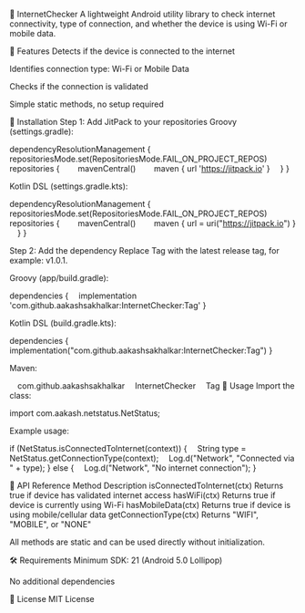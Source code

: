 📡 InternetChecker
A lightweight Android utility library to check internet connectivity, type of connection, and whether the device is using Wi-Fi or mobile data.

🚀 Features
Detects if the device is connected to the internet

Identifies connection type: Wi-Fi or Mobile Data

Checks if the connection is validated

Simple static methods, no setup required

🔧 Installation
Step 1: Add JitPack to your repositories
Groovy (settings.gradle):

dependencyResolutionManagement {
 repositoriesMode.set(RepositoriesMode.FAIL_ON_PROJECT_REPOS)
 repositories {
  mavenCentral()
  maven { url 'https://jitpack.io' }
 }
}

Kotlin DSL (settings.gradle.kts):

dependencyResolutionManagement {
 repositoriesMode.set(RepositoriesMode.FAIL_ON_PROJECT_REPOS)
 repositories {
  mavenCentral()
  maven { url = uri("https://jitpack.io") }
 }
}

Step 2: Add the dependency
Replace Tag with the latest release tag, for example: v1.0.1.

Groovy (app/build.gradle):

dependencies {
 implementation 'com.github.aakashsakhalkar:InternetChecker:Tag'
}

Kotlin DSL (build.gradle.kts):

dependencies {
 implementation("com.github.aakashsakhalkar:InternetChecker:Tag")
}

Maven:

<dependency>  <groupId>com.github.aakashsakhalkar</groupId>  <artifactId>InternetChecker</artifactId>  <version>Tag</version> </dependency>
🧩 Usage
Import the class:

import com.aakash.netstatus.NetStatus;

Example usage:

if (NetStatus.isConnectedToInternet(context)) {
 String type = NetStatus.getConnectionType(context);
 Log.d("Network", "Connected via " + type);
} else {
 Log.d("Network", "No internet connection");
}

📘 API Reference
Method	Description
isConnectedToInternet(ctx)	Returns true if device has validated internet access
hasWiFi(ctx)	Returns true if device is currently using Wi-Fi
hasMobileData(ctx)	Returns true if device is using mobile/cellular data
getConnectionType(ctx)	Returns "WIFI", "MOBILE", or "NONE"

All methods are static and can be used directly without initialization.

🛠 Requirements
Minimum SDK: 21 (Android 5.0 Lollipop)

No additional dependencies

🧾 License
MIT License
